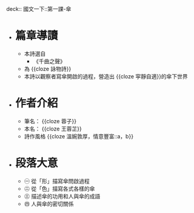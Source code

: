 deck:: 國文一下::第一課-傘

- # 篇章導讀
	- 本詩選自
		- 《千曲之聲》
	- 為 {{cloze 詠物詩}}
	- 本詩以觀察者寫傘開啟的過程，營造出 {{cloze 寜靜自適}}的傘下世界
- # 作者介紹
	- 筆名： {{cloze 蓉子}}
	- 本名： {{cloze 王蓉芷}}
	- 詩作風格 {{cloze 溫婉敦厚，情意豐富::a，b}}
- # 段落大意
	- ㊀ 從「形」描寫傘問啟過程
	- ㊁ 從「色」描寫各式各樣的傘
	- ㊂ 描述傘的功用和人與傘的成語
	- ㊃ 人與傘的密切關係